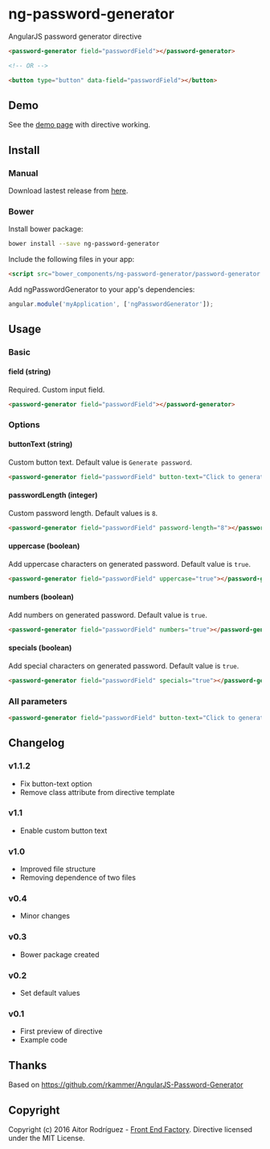# ng-password-generator

AngularJS password generator directive

```html
<password-generator field="passwordField"></password-generator>

<!-- OR -->

<button type="button" data-field="passwordField"></button>
```

## Demo

See the [demo page](https://aitorrodriguez990.github.io/ng-password-generator/) with directive working.

## Install

### Manual

Download lastest release from [here](https://github.com/AitorRodriguez990/ng-password-generator/releases/latest).

### Bower

Install bower package:

```bash
bower install --save ng-password-generator
```

Include the following files in your app:

```html
<script src="bower_components/ng-password-generator/password-generator.js"></script>
```

Add ngPasswordGenerator to your app's dependencies:

```javascript
angular.module('myApplication', ['ngPasswordGenerator']);
```

## Usage

### Basic

#### **field (string)**

Required. Custom input field.

```html
<password-generator field="passwordField"></password-generator>
```

### Options

#### **buttonText (string)**

Custom button text. Default value is `Generate password`.

```html
<password-generator field="passwordField" button-text="Click to generate"></password-generator>
```

#### **passwordLength (integer)**

Custom password length. Default values is `8`.

```html
<password-generator field="passwordField" password-length="8"></password-generator>
```

#### **uppercase (boolean)**

Add uppercase characters on generated password. Default value is `true`.

```html
<password-generator field="passwordField" uppercase="true"></password-generator>
```

#### **numbers (boolean)**

Add numbers on generated password. Default value is `true`.

```html
<password-generator field="passwordField" numbers="true"></password-generator>
```

#### **specials (boolean)**

Add special characters on generated password. Default value is `true`.

```html
<password-generator field="passwordField" specials="true"></password-generator>
```

### All parameters

```html
<password-generator field="passwordField" button-text="Click to generate" password-length="8" uppercase="true" numbers="true" specials="true"></password-generator>
```

## Changelog

### v1.1.2

- Fix button-text option
- Remove class attribute from directive template

### v1.1

- Enable custom button text

### v1.0

- Improved file structure
- Removing dependence of two files

### v0.4

- Minor changes

### v0.3

- Bower package created

### v0.2

- Set default values

### v0.1

- First preview of directive
- Example code

## Thanks

Based on https://github.com/rkammer/AngularJS-Password-Generator

## Copyright

Copyright (c) 2016 Aitor Rodríguez - [Front End Factory](http://www.frontendfactory.es). Directive licensed under the MIT License.
